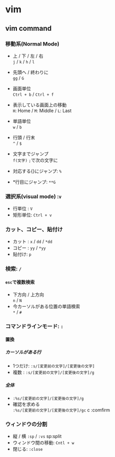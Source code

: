 # vim
## vim command
### 移動系(Normal Mode)
- 上 / 下 / 左 / 右  
`j` / `k` / `h` / `l`  
- 先頭へ / 終わりに   
`gg` / `G`  
 
- 画面単位  
`Ctrl + b` / `Ctrl + f`   

- 表示している画面上の移動  
`H`: Home / `M`: Middle / `L`: Last  

- 単語単位  
`w` / `b`  

- 行頭 / 行末  
`^` / `$`  

- 文字までジャンプ  
`f(文字)` `;`で次の文字に  

- 対応する{}にジャンプ: `%`  

- *行目にジャンプ: `**G`  

### 選択系(visual mode) :`v`  
- 行単位  : `V`  
- 矩形単位: `Ctrl + v  `

### カット、コピー、貼付け
- カット : `x` / `dd` / `*dd`  
- コピー : `yy` / `*yy`  
- 貼付け: `p`  

### 検索: `/`
#### `esc`で複数検索  
- 下方向 / 上方向  
`n` / `N`  
- 今カーソルがある位置の単語検索  
`*` / `#`  

### コマンドラインモード: `:`
#### 置換
##### カーソルがある行
- 1つだけ: `:s/[変更前の文字]/[変更後の文字]`  
- 複数  : `:s/[変更前の文字]/[変更後の文字]/g`  
##### 全体
- `:%s/[変更前の文字]/[変更後の文字]/g`  
- 確認を求める  
`:%s/[変更前の文字]/[変更後の文字]/gc` c :comfirm  
### ウィンドウの分割
- 縦 / 横
`:sp` / `:vs` sp:split  
- ウィンドウ間の移動: `Cntl + w`  
- 閉じる: `:close`  

